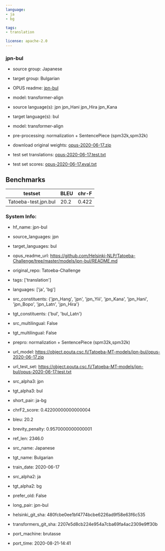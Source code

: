 ```yaml
---
language: 
- ja
- bg

tags:
- translation

license: apache-2.0
---
```


### jpn-bul

* source group: Japanese 
* target group: Bulgarian 
*  OPUS readme: [jpn-bul](https://github.com/Helsinki-NLP/Tatoeba-Challenge/tree/master/models/jpn-bul/README.md)

*  model: transformer-align
* source language(s): jpn jpn_Hani jpn_Hira jpn_Kana
* target language(s): bul
* model: transformer-align
* pre-processing: normalization + SentencePiece (spm32k,spm32k)
* download original weights: [opus-2020-06-17.zip](https://object.pouta.csc.fi/Tatoeba-MT-models/jpn-bul/opus-2020-06-17.zip)
* test set translations: [opus-2020-06-17.test.txt](https://object.pouta.csc.fi/Tatoeba-MT-models/jpn-bul/opus-2020-06-17.test.txt)
* test set scores: [opus-2020-06-17.eval.txt](https://object.pouta.csc.fi/Tatoeba-MT-models/jpn-bul/opus-2020-06-17.eval.txt)

## Benchmarks

| testset               | BLEU  | chr-F |
|-----------------------|-------|-------|
| Tatoeba-test.jpn.bul 	| 20.2 	| 0.422 |


### System Info: 
- hf_name: jpn-bul

- source_languages: jpn

- target_languages: bul

- opus_readme_url: https://github.com/Helsinki-NLP/Tatoeba-Challenge/tree/master/models/jpn-bul/README.md

- original_repo: Tatoeba-Challenge

- tags: ['translation']

- languages: ['ja', 'bg']

- src_constituents: {'jpn_Hang', 'jpn', 'jpn_Yiii', 'jpn_Kana', 'jpn_Hani', 'jpn_Bopo', 'jpn_Latn', 'jpn_Hira'}

- tgt_constituents: {'bul', 'bul_Latn'}

- src_multilingual: False

- tgt_multilingual: False

- prepro:  normalization + SentencePiece (spm32k,spm32k)

- url_model: https://object.pouta.csc.fi/Tatoeba-MT-models/jpn-bul/opus-2020-06-17.zip

- url_test_set: https://object.pouta.csc.fi/Tatoeba-MT-models/jpn-bul/opus-2020-06-17.test.txt

- src_alpha3: jpn

- tgt_alpha3: bul

- short_pair: ja-bg

- chrF2_score: 0.42200000000000004

- bleu: 20.2

- brevity_penalty: 0.9570000000000001

- ref_len: 2346.0

- src_name: Japanese

- tgt_name: Bulgarian

- train_date: 2020-06-17

- src_alpha2: ja

- tgt_alpha2: bg

- prefer_old: False

- long_pair: jpn-bul

- helsinki_git_sha: 480fcbe0ee1bf4774bcbe6226ad9f58e63f6c535

- transformers_git_sha: 2207e5d8cb224e954a7cba69fa4ac2309e9ff30b

- port_machine: brutasse

- port_time: 2020-08-21-14:41